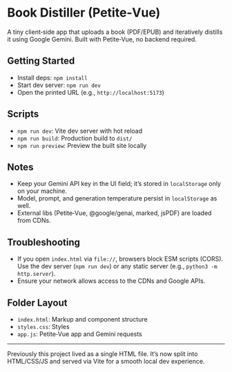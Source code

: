 # Book Distiller (Petite‑Vue)

A tiny client‑side app that uploads a book (PDF/EPUB) and iteratively distills it using Google Gemini. Built with Petite‑Vue, no backend required.

## Getting Started

- Install deps: `npm install`
- Start dev server: `npm run dev`
- Open the printed URL (e.g., `http://localhost:5173`)

## Scripts

- `npm run dev`: Vite dev server with hot reload
- `npm run build`: Production build to `dist/`
- `npm run preview`: Preview the built site locally

## Notes

- Keep your Gemini API key in the UI field; it’s stored in `localStorage` only on your machine.
- Model, prompt, and generation temperature persist in `localStorage` as well.
- External libs (Petite‑Vue, @google/genai, marked, jsPDF) are loaded from CDNs.

## Troubleshooting

- If you open `index.html` via `file://`, browsers block ESM scripts (CORS). Use the dev server (`npm run dev`) or any static server (e.g., `python3 -m http.server`).
- Ensure your network allows access to the CDNs and Google APIs.

## Folder Layout

- `index.html`: Markup and component structure
- `styles.css`: Styles
- `app.js`: Petite‑Vue app and Gemini requests

---

Previously this project lived as a single HTML file. It’s now split into HTML/CSS/JS and served via Vite for a smooth local dev experience.
